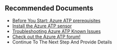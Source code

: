 <properties
	pageTitle="Installing the Sensor"
	description="Installing the Sensor"
	infoBubbleText="Installing the Sensor"
	service="microsoft-aatp"
	resource="aatp"
	authors="digeler"
	ms.author="digeler"
	displayOrder="1"
	selfHelpType="generic"
	supportTopicIds="32729031"
	resourceTags=""
	productPesIds="16264"
	cloudEnvironments="Public,fairfax"
	articleId="2dd5a7a5-a47e-3633-80a6-0e2335307b08"
	ownershipId="Azure_Advanced_Threat_Protection"
/>

## **Recommended Documents**


* [Before You Start: Azure ATP prerequisites](https://docs.microsoft.com/azure-advanced-threat-protection/atp-prerequisites)
* [Install the Azure ATP sensor](https://docs.microsoft.com/azure-advanced-threat-protection/install-atp-step4)
* [Troubleshooting Azure ATP Known Issues](https://docs.microsoft.com/azure-advanced-threat-protection/troubleshooting-atp-known-issues)
* [Check out the Azure ATP forum!](https://techcommunity.microsoft.com/t5/azure-advanced-threat-protection/bd-p/AzureAdvancedThreatProtection)
* Continue To The Next Step And Provide Details